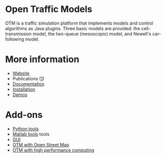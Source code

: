 # Open Traffic Models

<!-- <img src="docs/img/square_logo.png" align="right" width="25%"/> -->

OTM is a traffic simulation platform that implements models and control algorithms as Java plugins. Three basic models are provided: the cell-transmission model, the two-queue (mesoscopic) model, and Newell's car-following model. 

# More information
- [Website](https://sites.google.com/berkeley.edu/otm/home)
- Publications  ([1](https://arxiv.org/abs/1908.04009))
- [Documentation](https://open-traffic-models.readthedocs.io/en/latest/)
- [Installation](https://open-traffic-models.readthedocs.io/en/latest/installation.html)
- [Demos](https://github.com/otm-sim/tree/master/demos)

# Add-ons
- [Python tools](https://github.com/ggomes/otm-tools-python-ucb) 
- [Matlab tools](https://github.com/ggomes/otm-tools) tools
- [GUI](https://github.com/ggomes/otm-ui)
- [OTM with Open Street Map](https://github.com/ggomes/otm-simcenter)
- [OTM with high performance computing](https://github.com/ggomes/otm-mpi)

